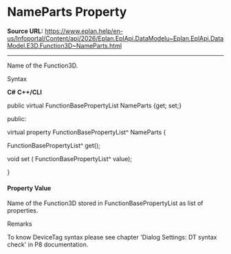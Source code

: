 # NameParts Property

**Source URL:** https://www.eplan.help/en-us/Infoportal/Content/api/2026/Eplan.EplApi.DataModelu~Eplan.EplApi.DataModel.E3D.Function3D~NameParts.html

---

Name of the Function3D.

Syntax

**C#**
**C++/CLI**


public virtual FunctionBasePropertyList NameParts {get; set;}

public:

virtual property FunctionBasePropertyList^ NameParts {

   FunctionBasePropertyList^ get();

   void set (    FunctionBasePropertyList^ value);

}


#### Property Value

Name of the Function3D stored in FunctionBasePropertyList as list of properties.

Remarks

To know DeviceTag syntax please see chapter 'Dialog Settings: DT syntax check' in P8 documentation.
